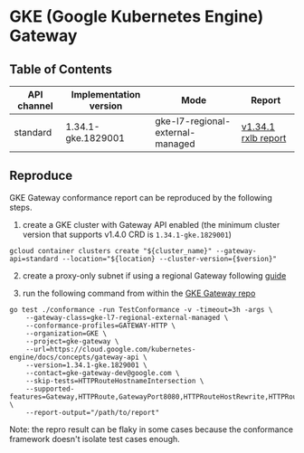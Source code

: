 # GKE (Google Kubernetes Engine) Gateway

## Table of Contents

|API channel|Implementation version|Mode|Report|
|-----------|----------------------|----|------|
|standard|1.34.1-gke.1829001|gke-l7-regional-external-managed|[v1.34.1 rxlb report](./standard-1.43.1-rxlb-report.yaml)|

## Reproduce

GKE Gateway conformance report can be reproduced by the following steps.

1. create a GKE cluster with Gateway API enabled (the minimum cluster version that supports v1.4.0 CRD is `1.34.1-gke.1829001`)

```
gcloud container clusters create "${cluster_name}" --gateway-api=standard --location="${location} --cluster-version={$version}"
```

2. create a proxy-only subnet if using a regional Gateway following [guide](https://cloud.google.com/kubernetes-engine/docs/how-to/deploying-gateways#configure_a_proxy-only_subnet)

3. run the following command from within the [GKE Gateway repo](https://github.com/GoogleCloudPlatform/gke-gateway-api)

```
go test ./conformance -run TestConformance -v -timeout=3h -args \
    --gateway-class=gke-l7-regional-external-managed \
    --conformance-profiles=GATEWAY-HTTP \
    --organization=GKE \
    --project=gke-gateway \
    --url=https://cloud.google.com/kubernetes-engine/docs/concepts/gateway-api \
    --version=1.34.1-gke.1829001 \
    --contact=gke-gateway-dev@google.com \
    --skip-tests=HTTPRouteHostnameIntersection \
    --supported-features=Gateway,HTTPRoute,GatewayPort8080,HTTPRouteHostRewrite,HTTPRoutePathRedirect,HTTPRouteRequestMirror,HTTPRouteRequestPercentageMirror,HTTPRouteResponseHeaderModification,HTTPRouteSchemeRedirect \
    --report-output="/path/to/report"
```

Note: the repro result can be flaky in some cases because the conformance framework doesn't isolate test cases enough.
